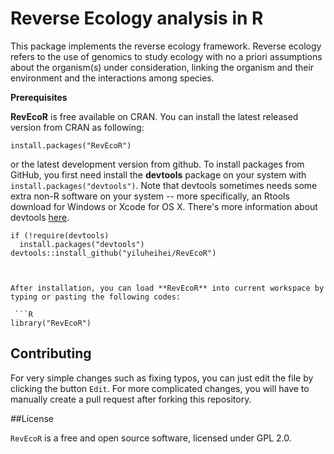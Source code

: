 # Reverse Ecology analysis in  R

This package implements the reverse ecology framework. 
Reverse ecology refers to the use of genomics to study ecology with no a priori
assumptions about the organism(s) under consideration, linking the organism and
their environment and the interactions among species.

**Prerequisites**

**RevEcoR** is free available on CRAN. You can install the latest released 
version from CRAN as following:

```{r,eval=FALSE} 
install.packages("RevEcoR") 
```

or the latest development version from github. To install packages from GitHub,
you first need install the **devtools** package on your system with 
`install.packages("devtools")`. Note that devtools sometimes needs some 
extra non-R software on your system -- more specifically, an Rtools download for
Windows or Xcode for OS X. There's more information about devtools
[here](https://github.com/hadley/devtools).
  
```{r,eval=FALSE} 
if (!require(devtools) 
  install.packages("devtools") 
devtools::install_github("yiluheihei/RevEcoR") 
```
  
```


After installation, you can load **RevEcoR** into current workspace by typing or pasting the following codes:

 ```R
library("RevEcoR")
 ```
## Contributing

For very simple changes such as fixing typos, you can just edit the file by clicking the button `Edit`. 
For more complicated changes, you will have to manually create a pull request after forking this repository.
 
##License

`RevEcoR` is a free and open source software, licensed under GPL 2.0.
